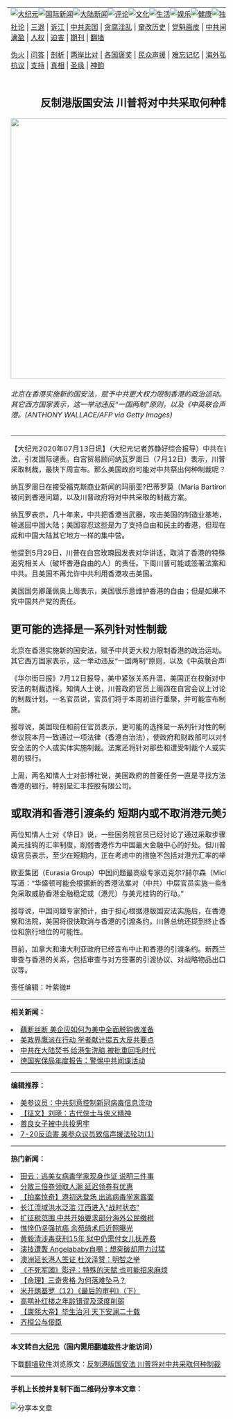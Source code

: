 <a name="1" id="1" target="_blank"></a><span id="1"></span>
<table align=center border="0"><tr><td colspan="2" VALIGN=TOP><a href="https://github.com/ngziqj3476/djy/blob/master/gb/nsc413.md#1"><img src="https://raw.githubusercontent.com/ngziqj3476/www/master/t/djy/1.jpg" title="大纪元"></a><a href="https://github.com/ngziqj3476/djy/blob/master/gb/n24hr.md#1"><img src="https://raw.githubusercontent.com/ngziqj3476/www/master/t/djy/3.jpg" title="国际新闻"></a><a href="https://github.com/ngziqj3476/djy/blob/master/gb/nsc413.md#1"><img src="https://raw.githubusercontent.com/ngziqj3476/www/master/t/djy/4.jpg" title="大陆新闻"></a><a href="https://github.com/ngziqj3476/djy/blob/master/gb/news392.md#1"><img src="https://raw.githubusercontent.com/ngziqj3476/www/master/t/djy/5.jpg" title="评论"></a><a href="https://github.com/ngziqj3476/djy/blob/master/gb/news2007.md#1"><img src="https://raw.githubusercontent.com/ngziqj3476/www/master/t/djy/6.jpg" title="文化"></a><a href="https://github.com/ngziqj3476/djy/blob/master/gb/news2008.md#1"><img src="https://raw.githubusercontent.com/ngziqj3476/www/master/t/djy/7.jpg" title="生活"></a><a href="https://github.com/ngziqj3476/djy/blob/master/gb/ncyule.md#1"><img src="https://raw.githubusercontent.com/ngziqj3476/www/master/t/djy/8.jpg" title="娱乐"></a><a href="https://github.com/ngziqj3476/djy/blob/master/gb/nsc1002.md#1"><img src="https://raw.githubusercontent.com/ngziqj3476/www/master/t/djy/9.jpg" title="健康"><a href="https://github.com/ngziqj3476/djy/blob/master/gb/nf6092.md#1"><img src="https://raw.githubusercontent.com/ngziqj3476/www/master/t/djy/10a.jpg" title="独家"></a><a href="https://github.com/ngziqj3476/djy/blob/master/gb/nf4514.md#1"><img src="https://raw.githubusercontent.com/ngziqj3476/www/master/t/djy/12a.jpg" title="头条"></a></td></tr>
<tr><td colspan="2" VALIGN=TOP><a target="_blank" href="https://github.com/ngziqj3476/djy/blob/master/gb/9p.md#1">社论</a> | <a target="_blank" href="https://github.com/ngziqj3476/djy/blob/master/gb/nf5657.md#1">三退</a> | <a target="_blank" href="https://github.com/ngziqj3476/djy/blob/master/gb/nf6124.md#1">诉江</a> | <a target="_blank" href="https://github.com/ngziqj3476/djy/blob/master/gb/nf1176117.md#1">中共卖国</a> | <a target="_blank" href="https://github.com/ngziqj3476/djy/blob/master/gb/nf5773.md#1">贪腐淫乱</a> | <a target="_blank" href="https://github.com/ngziqj3476/djy/blob/master/gb/nf1176115.md#1">窜改历史</a> | <a target="_blank" href="https://github.com/ngziqj3476/djy/blob/master/gb/nf1176107.md#1">党魁画皮</a> | <a target="_blank" href="https://github.com/ngziqj3476/djy/blob/master/gb/nf1320400.md#1">中共间谍</a> | <a target="_blank" href="https://github.com/ngziqj3476/djy/blob/master/gb/nf1176114.md#1">破坏传统</a> | <a target="_blank" href="https://github.com/ngziqj3476/ntdtv/blob/master/gb/prog447_1.md#1">恶贯满盈</a> | <a target="_blank" href="https://github.com/ngziqj3476/djy/blob/master/gb/ncid278.md#1">人权</a> | <a target="_blank" href="https://github.com/ngziqj3476/djy/blob/master/gb/nf1176111.md#1">迫害</a> | <a target="_blank" href="https://gitlab.com/szzdlab/mh-qikan/blob/master/README.md#1">期刊</a> | <a target="_blank" href="https://github.com/ngziqj3476/www/blob/master/README.md?zsrh#8">翻墙</a></p><p><a target="_blank" href="https://github.com/ngziqj3476/djy/blob/master/gb/nf5562.md#1">伪火</a> | <a target="_blank" href="https://github.com/ngziqj3476/djy/blob/master/gb/nf4378.md#1">问答</a> | <a target="_blank" href="https://github.com/ngziqj3476/djy/blob/master/gb/nf5792.md#1">剖析</a> | <a target="_blank" href="https://github.com/ngziqj3476/djy/blob/master/gb/nf5735.md#1">两岸比对</a> | <a target="_blank" href="https://github.com/ngziqj3476/djy/blob/master/gb/nf6119.md#1">各国褒奖</a> | <a target="_blank" href="https://github.com/ngziqj3476/djy/blob/master/gb/nf6120.md#1">民众声援</a> | <a target="_blank" href="https://github.com/ngziqj3476/djy/blob/master/gb/nf1188594.md#1">难忘记忆</a> | <a target="_blank" href="https://github.com/ngziqj3476/djy/blob/master/gb/nf3180.md#1">海外弘传</a> | <a target="_blank" href="https://github.com/ngziqj3476/djy/blob/master/gb/nf5410.md#1">万人上访</a> | <a target="_blank" href="https://github.com/ngziqj3476/ntdtv/blob/master/gb/prog1530_1.md#1">和平抗议</a> | <a target="_blank" href="https://github.com/ngziqj3476/djy/blob/master/gb/nf4386.md#1">支持</a> | <a target="_blank" href="https://github.com/ngziqj3476/djy/blob/master/gb/nf4389.md#1">真相</a> | <a target="_blank" href="https://github.com/ngziqj3476/djy/blob/master/gb/nf5790.md#1">圣缘</a> | <a target="_blank" href="https://github.com/ngziqj3476/djy/blob/master/gb/nf4786.md#1">神韵</a></td></tr>
<tr><td VALIGN=TOP width="626"><h2 align=center>反制港版国安法 川普将对中共采取何种制裁</h2>
<img width="600" src="https://i.epochtimes.com/assets/uploads/2020/07/GettyImages-1225877029-600x400.jpg" />
<h6>北京在香港实施新的国安法，赋予中共更大权力限制香港的政治运动。美国、英国和其它西方国家表示，这一举动违反“一国两制”原则，以及《中英联合声明》。图为香港。(ANTHONY WALLACE/AFP via Getty Images)
</h6>
<hr>
	<p>【大纪元2020年07月13日讯】（大纪元记者苏静好综合报导）中共在香港实施<ahref="https://github.com/ngziqj3476/djy/blob/master/gb/tag/%E5%9B%BD%E5%AE%89%E6%B3%95.md#1">国安法</a>，引发国际谴责。白宫贸易顾问纳瓦罗周日（7月12日）表示，川普政府将对中共采取制裁，最快下周宣布。那么美国政府可能对中共祭出何种制裁呢？</p>
<p>纳瓦罗周日在接受福克斯商业新闻的玛丽亚?巴蒂罗莫（Maria Bartiromo）采访时，被问到香港问题，以及川普政府将对中共采取的制裁方案。</p>
<p>纳瓦罗表示，几十年来，中共把香港当武器，攻击美国的制造业基地，把工作和资金输送回中国大陆；美国容忍这些是为了支持自由和民主的香港，但现在中共把香港变成和中国大陆其它地方一样的集中营。</p>
<p>他提到5月29日，川普在白宫玫瑰园发表对华讲话，取消了香港的特殊待遇地位，并追究相关人（破坏香港自由的人）的责任。下周川普可能或签署法案和行政令，<ahref="https://github.com/ngziqj3476/djy/blob/master/gb/tag/%E5%88%B6%E8%A3%81%E4%B8%AD%E5%85%B1.md#1">制裁中共</a>。且美国不再允许中共利用香港攻击美国。</p>
<p>美国国务卿蓬佩奥上周表示，美国很乐意维护香港的自由；但是如果不能，美国将追究中国共产党的责任。</p>
<h2>更可能的选择是一系列针对性制裁</h2>
<p>北京在香港实施新的<ahref="https://github.com/ngziqj3476/djy/blob/master/gb/tag/%E5%9B%BD%E5%AE%89%E6%B3%95.md#1">国安法</a>，赋予中共更大权力限制香港的政治运动。美国、英国和其它西方国家表示，这一举动违反“一国两制”原则，以及《中英联合声明》。</p>
<p>《华尔街日报》7月12日报导，美中紧张关系升温，美国正在权衡对中共实施港版国安法的制裁选择。知情人士说，川普政府官员上周四在白宫会议上讨论针对香港问题的制裁计划。一名官员说，官员们将于本周初进行重聚，并可能宣布制裁或其它措施。</p>
<p>报导说，美国现任和前任官员表示，更可能的选择是一系列针对性的制裁。众议院和参议院本月一致通过一项法律（<ahref="https://github.com/ngziqj3476/djy/blob/master/gb/tag/%E9%A6%99%E6%B8%AF%E8%87%AA%E6%B2%BB.md#1">香港自治</a>法），使政府和财政部可以对参与实施香港安全法的个人或实体实施制裁。法案还将针对那些和遭受制裁个人或实体进行重要交易的银行。</p>
<p>上周，两名知情人士对彭博社说，美国政府的首要任务一直是寻找方法惩罚总部设在香港的银行，特别是汇丰控股有限公司。</p>
<h2>或取消和香港引渡条约 短期内或不取消港元美元挂钩</h2>
<p>两位知情人士对《华日》说，一些国务院官员已经讨论了通过采取步骤，取消香港与美元挂钩的汇率制度，削弱香港作为中国最大金融中心的好处。但川普政府的一位高级官员表示，至少在短期内，正在考虑中的措施不包括对港元汇率的举动。</p>
<p>欧亚集团（Eurasia Group）中国问题最高级专家迈克尔?赫尔森（Michael Hirson）写道：“华盛顿可能会根据新的香港法案对（中共）中层官员实施一些制裁，但它将避免采取威胁香港金融稳定或（港元）与美元挂钩的行动。”</p>
<p>报导说，中国问题专家预计，由于担心根据港版国安法实施后，在香港缺乏独立的警察和法院，美国将很快取消与香港的引渡条约。川普总统还提到终止香港特殊贸易地位和旅行地位的可能性。</p>
<p>目前，加拿大和澳大利亚政府已经宣布中止和香港的引渡条约。新西兰也表示，正在审查与香港的关系，包括审查与对方签署的引渡协议、对战略物品出口管制和旅行建议等。</p>
<p>责任编辑：叶紫微#</p>
	
<hr>


<strong>相关新闻：</strong>
<li><a href="https://github.com/ngziqj3476/djy/blob/master/gb/20/7/5/n12234469.md#1">藕断丝断 美企应如何为美中全面脱钩做准备</a></li>
<li><a href="https://github.com/ngziqj3476/djy/blob/master/gb/20/7/8/n12241969.md#1">美政界鹰派在行动 学者献计提五大反共要点</a></li>
<li><a href="https://github.com/ngziqj3476/djy/blob/master/gb/20/7/11/n12249153.md#1">中共在大陆焚书 给港生洗脑 被批重回毛时代</a></li>
<li><a href="https://github.com/ngziqj3476/djy/blob/master/gb/20/7/12/n12250399.md#1">德国宪保局年度报告：警惕中共间谍活动</a></li>
<hr>


<strong>编辑推荐：</strong>
<li><a href="https://github.com/onzhi266/djy/blob/master/gb/20/2/22/n11887949.md#1">美参议员：中共刻意控制新冠病毒信息流动</a></li>
<li><a href="https://github.com/tsiac2612/djy/blob/master/gb/19/5/16/n11263424.md#1" target="_blank">【征文】刘晓：古代侠士与侠义精神</a></li><li><a href="https://github.com/ngziqj3476/djy/blob/master/gb/13/9/29/n3974789.md?dfh#1" target="_blank">善良女子被中共投男牢</a></li><li><a href="https://github.com/tsiac2612/djy/blob/master/gb/19/7/16/n11387274.md#1" target="_blank">7-20反迫害 美参众议员致信声援法轮功(1)</a></li>
<hr>

<strong>热门新闻：</strong>
<li><a href="https://github.com/ngziqj3476/djy/blob/master/gb/20/7/11/n12248271.md#1">田云：逃美女病毒学家现身作证 说明三件事</a></li>
<li><a href="https://github.com/ngziqj3476/djy/blob/master/gb/20/7/12/n12250255.md#1">分散三倍券领取人潮 延迟领券有优惠</a></li>
<li><a href="https://github.com/ngziqj3476/djy/blob/master/gb/20/7/11/n12248238.md#1">【拍案惊奇】港初选登场 出逃病毒学家露面</a></li>
<li><a href="https://github.com/ngziqj3476/djy/blob/master/gb/20/7/12/n12249970.md#1">长江流域洪水泛滥 江西进入“战时状态”</a></li>
<li><a href="https://github.com/ngziqj3476/djy/blob/master/gb/20/7/11/n12249303.md#1">扩征税范围 中共开始要求部分海外公民缴税</a></li>
<li><a href="https://github.com/ngziqj3476/djy/blob/master/gb/20/7/10/n12245982.md#1">憔悴仍坚强抗癌 余苑绮术后近照曝光</a></li>
<li><a href="https://github.com/ngziqj3476/djy/blob/master/gb/20/7/10/n12247598.md#1">黄毅清涉毒获刑15年 狱中仍需付女儿抚养费</a></li>
<li><a href="https://github.com/ngziqj3476/djy/blob/master/gb/20/7/10/n12247242.md#1">演技遭轰 Angelababy自嘲：想突破却用力过猛</a></li>
<li><a href="https://github.com/ngziqj3476/djy/blob/master/gb/20/7/10/n12247809.md#1">澳洲延长港人签证 杜汶泽赞：明智之举</a></li>
<li><a href="https://github.com/ngziqj3476/djy/blob/master/gb/20/7/11/n12248215.md#1">《不死军团》影评：特殊的天赋 也可能招来麻烦</a></li>
<li><a href="https://github.com/ngziqj3476/djy/blob/master/gb/20/6/5/n12163903.md#1">【命理】三奇贵格 为何落难坠马？</a></li>
<li><a href="https://github.com/ngziqj3476/djy/blob/master/gb/14/4/16/n4133274.md#1">米开朗基罗（12）《最后的审判》（下）</a></li>
<li><a href="https://github.com/ngziqj3476/djy/blob/master/gb/20/5/20/n12122697.md#1">高鹗补红楼之年龄错谬及深度削弱</a></li>
<li><a href="https://github.com/ngziqj3476/djy/blob/master/gb/20/5/28/n12144105.md#1">【康熙大帝】毕生治河 天下安澜二十载</a></li>
<li><a href="https://github.com/ngziqj3476/djy/blob/master/gb/8/12/17/n2365636.md#1">齐桓公与佞臣</a></li>
<hr>

<strong>本文转自<a href="https://www.epochtimes.com">大纪元</a>（国内需用<a href="https://github.com/ngziqj3476/www/blob/master/README.md#8">翻墙软件</a>才能访问）</strong><p>下载<a href="https://github.com/ngziqj3476/www/blob/master/README.md#8">翻墙软件</a>浏览原文：<a href="https://www.epochtimes.com/gb/20/7/13/n12251534.htm">反制港版国安法 川普将对中共采取何种制裁</a></p><hr>

<strong>手机上长按并复制下面二维码分享本文章：</strong><br><br><img src="http://d1p1.ip.zn2.us/v.php?action=qrcode&url=https://github.com/ngziqj3476/djy/blob/master/gb/20/7/13/n12251534.md%231" title="分享本文章"></td><td VALIGN=TOP><a href="https://github.com/ngziqj3476/djy/blob/master/gb/16/1/21/n4622075.md?dfh#1" target="_blank"><img src="https://raw.githubusercontent.com/ngziqj3476/djy/master/gb/300/wei-f1.jpg" title="中共的伪火骗局"  alt="中共的伪火骗局"></a><br><a href="https://github.com/ngziqj3476/www/blob/master/README.md?dfh#9" target="_blank"><img src="https://raw.githubusercontent.com/ngziqj3476/djy/master/gb/300/yong-h.jpg" title="永恒的见证"  alt="永恒的见证"></a><br><a href="https://github.com/ngziqj3476/djy/blob/master/gb/13/9/29/n3974789.md?dfh#1" target="_blank"><img src="https://raw.githubusercontent.com/ngziqj3476/djy/master/gb/300/shang-lnz.jpg" title="善良女子被中共投男牢"  alt="善良女子被中共投男牢"></a><br><a href="https://github.com/ngziqj3476/djy/blob/master/gb/16/3/16/n4663449.md?dfh#1" target="_blank"><img src="https://raw.githubusercontent.com/ngziqj3476/djy/master/gb/300/huo-z3.jpg" title="警卫目击活摘器官"  alt="警卫目击活摘器官"></a><br><a href="https://github.com/ngziqj3476/djy/blob/master/gb/16/8/7/n8177641.md?dfh#1" target="_blank"><img src="https://raw.githubusercontent.com/ngziqj3476/djy/master/gb/300/huo-z4.jpg" title="证人描述活摘恐怖"  alt="证人描述活摘恐怖"></a><br><a href="https://github.com/ngziqj3476/djy/blob/master/gb/10/4/19/n2881569.md?dfh#1" target="_blank"><img src="https://raw.githubusercontent.com/ngziqj3476/djy/master/gb/300/huo-z1.jpg" title="揭开活摘器官黑幕"  alt="揭开活摘器官黑幕"></a><br><a href="https://github.com/ngziqj3476/djy/blob/master/gb/10/11/7/n3077476.md?dfh#1" target="_blank"><img src="https://raw.githubusercontent.com/ngziqj3476/djy/master/gb/300/ma-ks.jpg" title="马克思的成魔之路"  alt="马克思的成魔之路"></a><br><a href="https://github.com/ngziqj3476/djy/blob/master/gb/14/6/9/n4173977.md?dfh#1" target="_blank"><img src="https://raw.githubusercontent.com/ngziqj3476/djy/master/gb/300/chang-zs.jpg" title="藏字石 蕴天机"  alt="藏字石 蕴天机"></a><br><a href="https://github.com/ngziqj3476/djy/blob/master/gb/18/5/10/n10381511.md?dfh#1" target="_blank"><img src="https://raw.githubusercontent.com/ngziqj3476/djy/master/gb/300/st1.jpg" title="关注3亿人三退"  alt="关注3亿人三退"></a><br><a href="https://github.com/ngziqj3476/djy/blob/master/gb/18/3/21/n10237682.md?dfh#1" target="_blank"><img src="https://raw.githubusercontent.com/ngziqj3476/djy/master/gb/300/jie-t.jpg" title="解体中共复兴中华"  alt="解体中共复兴中华"></a><br><a href="https://github.com/ngziqj3476/djy/blob/master/gb/9/2/9/n2422991.md?dfh#1" target="_blank"><img src="https://raw.githubusercontent.com/ngziqj3476/djy/master/gb/300/gao-zs.jpg" title="中共迫害良心律师"  alt="中共迫害良心律师"></a><br><a href="https://github.com/ngziqj3476/djy/blob/master/gb/18/12/9/n10900044.md?dfh#1" target="_blank"><img src="https://raw.githubusercontent.com/ngziqj3476/djy/master/gb/300/sj1.jpg" title="303万人举报江泽民"  alt="303万人举报江泽民"></a><br><a href="https://github.com/ngziqj3476/djy/blob/master/gb/18/8/28/n10672014.md?dfh#1" target="_blank"><img src="https://raw.githubusercontent.com/ngziqj3476/djy/master/gb/300/sj2.jpg" title="这些官员为何起诉江泽民"  alt="这些官员为何起诉江泽民"></a><br><a href="https://github.com/ngziqj3476/djy/blob/master/gb/8/12/18/n2367165.md?dfh#1" target="_blank"><img src="https://raw.githubusercontent.com/ngziqj3476/djy/master/gb/300/liangan.jpg" title="海峡两岸的强烈对比"  alt="海峡两岸的强烈对比"></a><br><a href="https://github.com/ngziqj3476/djy/blob/master/gb/15/12/10/n4593139.md?dfh#1" target="_blank"><img src="https://raw.githubusercontent.com/ngziqj3476/djy/master/gb/300/jia-ndzl.jpg" title="加拿大总理的贺信"  alt="加拿大总理的贺信"></a><br><a href="https://github.com/ngziqj3476/djy/blob/master/gb/11/6/17/n3289382.md?dfh#1" target="_blank"><img src="https://raw.githubusercontent.com/ngziqj3476/djy/master/gb/300/xiao-wd.jpg" title="探寻真相兼听则明"  alt="探寻真相兼听则明"></a><br><a href="https://github.com/ngziqj3476/djy/blob/master/gb/18/10/27/n10812623.md?dfh#1" target="_blank"><img src="https://raw.githubusercontent.com/ngziqj3476/djy/master/gb/300/yindu.jpg" title="印度媒体报道东方"  alt="印度媒体报道东方"></a><br><a href="https://github.com/ngziqj3476/djy/blob/master/gb/18/6/9/n10469652.md?dfh#1" target="_blank"><img src="https://raw.githubusercontent.com/ngziqj3476/djy/master/gb/300/xie-j.jpg" title="不一样的海外校园"  alt="不一样的海外校园"></a><br><a href="https://github.com/ngziqj3476/djy/blob/master/gb/7/4/5/n1669415.md?dfh#1" target="_blank"><img src="https://raw.githubusercontent.com/ngziqj3476/djy/master/gb/300/li-up.jpg" title="从大师到徒弟的传奇"  alt="从大师到徒弟的传奇"></a><br><a href="https://github.com/ngziqj3476/djy/blob/master/gb/17/5/26/n9191512.md?dfh#1" target="_blank"><img src="https://raw.githubusercontent.com/ngziqj3476/djy/master/gb/300/zfl2.jpg" title="亿万人与东方一本奇书"  alt="亿万人与东方一本奇书"></a><br><a href="https://github.com/ngziqj3476/djy/blob/master/gb/13/11/27/n4020290.md?dfh#1" target="_blank"><img src="https://raw.githubusercontent.com/ngziqj3476/djy/master/gb/300/zhen-h.jpg" title="大陆见不到的震撼场面"  alt="大陆见不到的震撼场面"></a><br><a href="https://github.com/ngziqj3476/djy/blob/master/gb/15/7/17/n4482910.md?dfh#1" target="_blank"><img src="https://raw.githubusercontent.com/ngziqj3476/djy/master/gb/300/dalu-sk.jpg" title="人心向善 大陆当初盛况"  alt="人心向善 大陆当初盛况"></a><br><a href="https://github.com/ngziqj3476/djy/blob/master/gb/19/1/5/n10955468.md?dfh#1" target="_blank"><img src="https://raw.githubusercontent.com/ngziqj3476/djy/master/gb/300/zfl1.jpg" title="追寻真理 这书讲什么"  alt="追寻真理 这书讲什么"></a><br><a href="https://github.com/ngziqj3476/www/blob/master/README.md?dfh#1" target="_blank"><img src="https://raw.githubusercontent.com/ngziqj3476/djy/master/gb/300/fq1.jpg" title="下载免费翻墙软件"  alt="下载免费翻墙软件"></a><br></td></tr></table>
